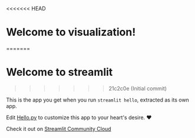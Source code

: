 <<<<<<< HEAD
# Welcome to visualization!
=======
# Welcome to streamlit
>>>>>>> 21c2c0e (Initial commit)

This is the app you get when you run `streamlit hello`, extracted as its own app.

Edit [Hello.py](./Hello.py) to customize this app to your heart's desire. ❤️

Check it out on [Streamlit Community Cloud](https://st-hello-app.streamlit.app/)
